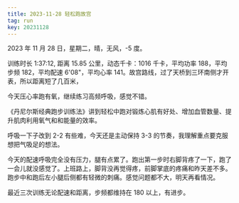 ```yaml
---
title: 2023-11-28 轻松跑故宫
tag: run
key: 20231128
---
```


2023 年 11 月 28 日，星期二，晴，无风，-5 度。

训练时长 1:37:12, 距离 15.85 公里，动态千卡：1016 千卡，平均功率 188，平均步频 182，平均配速 6'08"，平均心率 141。故宫路线，过了天桥到三环南侧才开表，所以距离短了几百米，

今天压心率跑有氧，继续练习高频呼吸，感觉不错。

<!--more-->

《丹尼尔斯经典跑步训练法》讲到轻松中跑对锻炼心肌有好处、增加血管数量、提升肌肉利用氧气和和能量的效率。

呼吸一下子改到 2-2 有些难，今天还是主动保持 3-3 的节奏，我理解重点要克服想把气吸足的想法。

今天的配速呼吸完全没有压力，腿有点累了。跑出第一步时右脚背疼了一下，跑了一会儿就没感觉了。上班路上，脚背没再觉得疼，前脚掌底的疼痛和昨天差不多。跑步中和跑后左小腿后侧都有轻微的刺痛。感觉问题都不大，明天再看情况。

最近三次训练无论配速和距离，步频都维持在 180 以上，有进步。

<div class="strava-embed-placeholder" data-embed-type="activity" data-embed-id="10292236722"></div><script src="https://strava-embeds.com/embed.js"></script>
